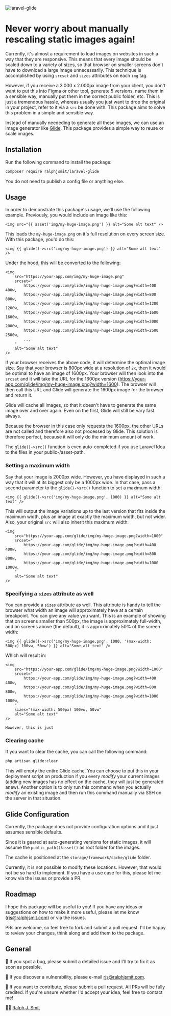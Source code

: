 ![laravel-glide](https://github.com/ralphjsmit/laravel-glide/blob/main/docs/images/laravel-glide.jpg)

# Never worry about manually rescaling static images again!

Currently, it's almost a requirement to load images on websites in such a way that they are responsive. This means that every image should be scaled down to a variety of sizes, so that browser on smaller screens don't have to download a large image unnecessarily. This technique is accomplished by using `srcset` and `sizes` attributes on each `img` tag.

However, if you  receive a 3.000 x 2.000px image from your client, you don't want to put this into Figma or other tool, generate 5 versions, name them in a sensible way, manually put them in the correct public folder, etc. This is just a tremendous hassle, whereas usually you just want to drop the original in your project, refer to it via a `src` be done with. This package aims to solve this problem in a simple and sensible way.

Instead of manually neededing to generate all these images, we can use an image generator like [Glide](https://glide.thephpleague.com/). This package provides a simple way to reuse or scale images. 

## Installation

Run the following command to install the package:

```bash
composer require ralphjsmit/laravel-glide
```

You do not need to publish a config file or anything else.

## Usage

In order to demonstrate this package's usage, we'll use the following example. Previously, you would include an image like this:

```blade
<img src="{{ asset('img/my-huge-image.png') }} alt="Some alt text" />
```

This loads the `my-huge-image.png` on it's full resolution on every screen size. With this package, you'd do this:

```blade
<img {{ glide()->src('img/my-huge-image.png') }} alt="Some alt text" />
```

Under the hood, this will be converted to the following:

```blade
<img 
    src="https://your-app.com/img/my-huge-image.png" 
    srcset="
        https://your-app.com/glide/img/my-huge-image.png?width=400 400w, 
        https://your-app.com/glide/img/my-huge-image.png?width=800 800w, 
        https://your-app.com/glide/img/my-huge-image.png?width=1200 1200w, 
        https://your-app.com/glide/img/my-huge-image.png?width=1600 1600w, 
        https://your-app.com/glide/img/my-huge-image.png?width=2000 2000w, 
        https://your-app.com/glide/img/my-huge-image.png?width=2500 2500w, 
        ...
    " 
    alt="Some alt text" 
/>
```
                                                                         
If your browser receives the above code, it will determine the optimal image size. Say that your browser is 800px wide at a resolution of `2x`, then it would be optimal to have an image of 1600px. Your browser will then look into the `srcset` and it will take the URL for the 1600px version (https://your-app.com/glide/img/my-huge-image.png?width=1600). The browser will then call this URL and Glide will generate the 1600px image for the browser and return it.
                   
Glide will cache all images, so that it doesn't have to generate the same image over and over again. Even on the first, Glide will still be vary fast always.

Because the browser in this case only requests the 1600px, the other URLs are not called and therefore also not processed by Glide. This solution is therefore perfect, because it will only do the minimum amount of work.

The `glide()->src()` function is even auto-completed if you use Laravel Idea to the files in your public-/asset-path.

### Setting a maximum width

Say that your image is 2000px wide. However, you have displayed in such a way that it will at its biggest only be a 1000px wide. In that case, pass a second parameter to the `glide()->src()` function to set a maximum width:

```blade
<img {{ glide()->src('img/my-huge-image.png', 1000) }} alt="Some alt text" />
```

This will output the image variations up to the last version that fits inside the maximum width, plus an image at exactly the maximum width, but not wider. Also, your original `src` will also inherit this maximum width:

```blade
<img 
    src="https://your-app.com/glide/img/my-huge-image.png?width=1000" 
    srcset="
        https://your-app.com/glide/img/my-huge-image.png?width=400 400w, 
        https://your-app.com/glide/img/my-huge-image.png?width=800 800w, 
        https://your-app.com/glide/img/my-huge-image.png?width=1000 1000w, 
    " 
    alt="Some alt text" 
/>
```

### Specifying a `sizes` attribute as well

You can provide a `sizes` attribute as well. This attribute is handy to tell the browser what width an image will approximately have at a certain breakpoint. You can give any value you want. This is an example of showing that on screens smaller than 500px, the image is approximately full-width, and on screens above (the default), it is approximately 50% of the screen width: 

```blade
<img {{ glide()->src('img/my-huge-image.png', 1000, '(max-width: 500px) 100vw, 50vw') }} alt="Some alt text" />
```

Which will result in:

```blade
<img 
    src="https://your-app.com/glide/img/my-huge-image.png?width=1000" 
    srcset="
        https://your-app.com/glide/img/my-huge-image.png?width=400 400w, 
        https://your-app.com/glide/img/my-huge-image.png?width=800 800w, 
        https://your-app.com/glide/img/my-huge-image.png?width=1000 1000w, 
    " 
    sizes="(max-width: 500px) 100vw, 50vw"
    alt="Some alt text" 
/>

However, this is just
```

### Clearing cache

If you want to clear the cache, you can call the following command:

```bash
php artisan glide:clear
```

This will empty the entire Glide cache. You can choose to put this in your deployment script on production if you every _modify_ your current images (adding new images has no effect on the cache, they will just be generated anew). Another option is to only run this command when you actually _modify_ an existing image and then run this command manually via SSH on the server in that situation.

## Glide Configuration

Currently, the package does not provide configuration options and it just assumes sensible defaults.

Since it is geared at auto-generating versions for static images, it will assume the `public_path()`/`asset()` as root folder for the images.

The cache is positioned at the `storage/framework/cache/glide` folder.

Currently, it is not possible to modify these locations. However, that would not be so hard to implement. If you have a use case for this, please let me know via the issues or provide a PR.

## Roadmap

I hope this package will be useful to you! If you have any ideas or suggestions on how to make it more useful, please let me know (rjs@ralphjsmit.com) or via the issues.

PRs are welcome, so feel free to fork and submit a pull request. I'll be happy to review your changes, think along and add them to the package.

## General

🐞 If you spot a bug, please submit a detailed issue and I'll try to fix it as soon as possible.

🔐 If you discover a vulnerability, please e-mail rjs@ralphjsmit.com.

🙌 If you want to contribute, please submit a pull request. All PRs will be fully credited. If you're unsure whether I'd accept your idea, feel free to contact me!

🙋‍♂️ [Ralph J. Smit](https://ralphjsmit.com)